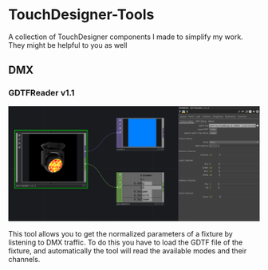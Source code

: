 # TouchDesigner-Tools
A collection of TouchDesigner components I made to simplify my work. They might be helpful to you as well


## DMX

### GDTFReader v1.1

![image of the tool](.\images\gdtfReader.png)

This tool allows you to get the normalized parameters of a fixture by listening to DMX traffic. To do this you have to load the GDTF file of the fixture, and automatically the tool will read the available modes and their channels.
